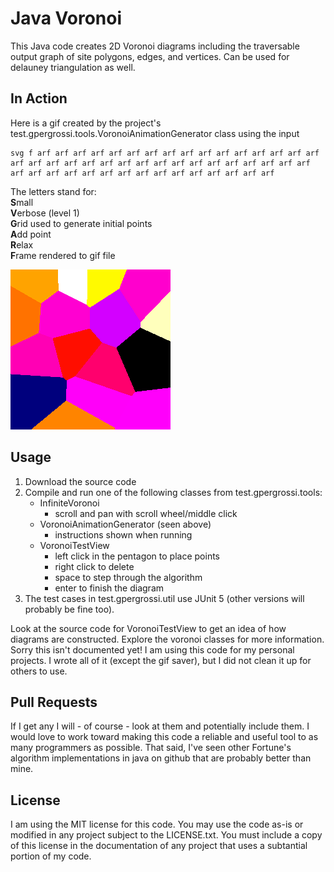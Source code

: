 # Java Voronoi

This Java code creates 2D Voronoi diagrams including the traversable output graph of site polygons, edges, and vertices. Can be used for delauney triangulation as well.

## In Action

Here is a gif created by the project's test.gpergrossi.tools.VoronoiAnimationGenerator class using the input 
```
svg f arf arf arf arf arf arf arf arf arf arf arf arf arf arf arf arf arf arf arf arf arf arf arf arf arf arf arf arf arf arf arf arf arf arf arf arf arf arf arf arf arf arf arf arf arf arf arf arf
```
The letters stand for:<br/>
**S**mall<br/>
**V**erbose (level 1)<br/>
**G**rid used to generate initial points<br/>
**A**dd point<br/>
**R**elax<br/>
**F**rame rendered to gif file<br/>

![Animated Voronoi relaxation with points added per frame](./animation.gif)

## Usage

1. Download the source code
2. Compile and run one of the following classes from test.gpergrossi.tools:
   - InfiniteVoronoi
      - scroll and pan with scroll wheel/middle click
   - VoronoiAnimationGenerator (seen above)
      - instructions shown when running
   - VoronoiTestView 
      - left click in the pentagon to place points
      - right click to delete
      - space to step through the algorithm
      - enter to finish the diagram
3. The test cases in test.gpergrossi.util use JUnit 5 (other versions will probably be fine too).

Look at the source code for VoronoiTestView to get an idea of how diagrams are constructed. Explore the voronoi classes for more information. Sorry this isn't documented yet! I am using this code for my personal projects. I wrote all of it (except the gif saver), but I did not clean it up for others to use.

## Pull Requests

If I get any I will - of course - look at them and potentially include them. I would love to work toward making this code a reliable and useful tool to as many programmers as possible. That said, I've seen other Fortune's algorithm implementations in java on github that are probably better than mine.

## License

I am using the MIT license for this code. You may use the code as-is or modified in any project subject to the LICENSE.txt.
You must include a copy of this license in the documentation of any project that uses a subtantial portion of my code.
